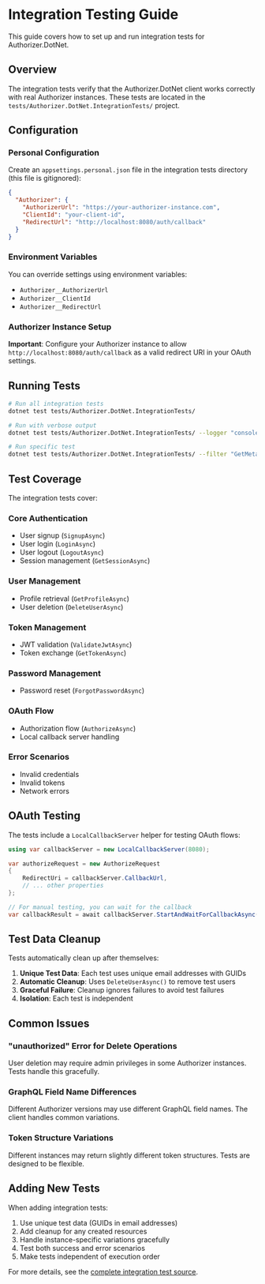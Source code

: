 # Integration Testing Guide

This guide covers how to set up and run integration tests for Authorizer.DotNet.

## Overview

The integration tests verify that the Authorizer.DotNet client works correctly with real Authorizer instances. These tests are located in the `tests/Authorizer.DotNet.IntegrationTests/` project.

## Configuration

### Personal Configuration

Create an `appsettings.personal.json` file in the integration tests directory (this file is gitignored):

```json
{
  "Authorizer": {
    "AuthorizerUrl": "https://your-authorizer-instance.com",
    "ClientId": "your-client-id",
    "RedirectUrl": "http://localhost:8080/auth/callback"
  }
}
```

### Environment Variables

You can override settings using environment variables:
- `Authorizer__AuthorizerUrl`
- `Authorizer__ClientId`  
- `Authorizer__RedirectUrl`

### Authorizer Instance Setup

**Important**: Configure your Authorizer instance to allow `http://localhost:8080/auth/callback` as a valid redirect URI in your OAuth settings.

## Running Tests

```bash
# Run all integration tests
dotnet test tests/Authorizer.DotNet.IntegrationTests/

# Run with verbose output
dotnet test tests/Authorizer.DotNet.IntegrationTests/ --logger "console;verbosity=detailed"

# Run specific test
dotnet test tests/Authorizer.DotNet.IntegrationTests/ --filter "GetMetaAsync"
```

## Test Coverage

The integration tests cover:

### Core Authentication
- User signup (`SignupAsync`)
- User login (`LoginAsync`)
- User logout (`LogoutAsync`)
- Session management (`GetSessionAsync`)

### User Management
- Profile retrieval (`GetProfileAsync`)
- User deletion (`DeleteUserAsync`)

### Token Management
- JWT validation (`ValidateJwtAsync`)
- Token exchange (`GetTokenAsync`)

### Password Management
- Password reset (`ForgotPasswordAsync`)

### OAuth Flow
- Authorization flow (`AuthorizeAsync`)
- Local callback server handling

### Error Scenarios
- Invalid credentials
- Invalid tokens
- Network errors

## OAuth Testing

The tests include a `LocalCallbackServer` helper for testing OAuth flows:

```csharp
using var callbackServer = new LocalCallbackServer(8080);

var authorizeRequest = new AuthorizeRequest
{
    RedirectUri = callbackServer.CallbackUrl,
    // ... other properties
};

// For manual testing, you can wait for the callback
var callbackResult = await callbackServer.StartAndWaitForCallbackAsync(TimeSpan.FromMinutes(5));
```

## Test Data Cleanup

Tests automatically clean up after themselves:

1. **Unique Test Data**: Each test uses unique email addresses with GUIDs
2. **Automatic Cleanup**: Uses `DeleteUserAsync()` to remove test users
3. **Graceful Failure**: Cleanup ignores failures to avoid test failures
4. **Isolation**: Each test is independent

## Common Issues

### "unauthorized" Error for Delete Operations
User deletion may require admin privileges in some Authorizer instances. Tests handle this gracefully.

### GraphQL Field Name Differences
Different Authorizer versions may use different GraphQL field names. The client handles common variations.

### Token Structure Variations
Different instances may return slightly different token structures. Tests are designed to be flexible.

## Adding New Tests

When adding integration tests:

1. Use unique test data (GUIDs in email addresses)
2. Add cleanup for any created resources
3. Handle instance-specific variations gracefully
4. Test both success and error scenarios
5. Make tests independent of execution order

For more details, see the [complete integration test source](../tests/Authorizer.DotNet.IntegrationTests/AuthorizerClientIntegrationTests.cs).